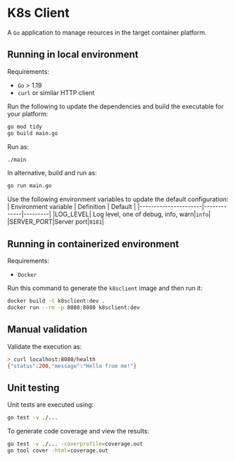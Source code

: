 # K8s Client
A `Go` application to manage reources in the target container platform.

## Running in local environment
Requirements:
* `Go` > 1.19
* `curl` or similar HTTP client

Run the following to update the dependencies and build the executable for your platform:
```bash
go mod tidy
go build main.go
```

Run as:
```bash
./main
```

In alternative, build and run as:
```bash
go run main.go
```

Use the following environment variables to update the default configuration:
| Environment variable | Definition | Default |
|----------------------|-------------|---------|
|LOG_LEVEL| Log level, one of debug, info, warn|`info`|
|SERVER_PORT|Server port|`8181`|

## Running in containerized environment
Requirements:
* `Docker`

Run this command to generate the `k8sclient` image and then run it:
```bash
docker build -t k8sclient:dev .
docker run --rm -p 8080:8080 k8sclient:dev
```

## Manual validation
Validate the execution as:
```bash
> curl localhost:8080/health
{"status":200,"message":"Hello from me!"}
```

## Unit testing
Unit tests are executed using:
```bash
go test -v ./...
```

To generate code coverage and view the results:
```bash
go test -v ./... -coverprofile=coverage.out
go tool cover -html=coverage.out
```



